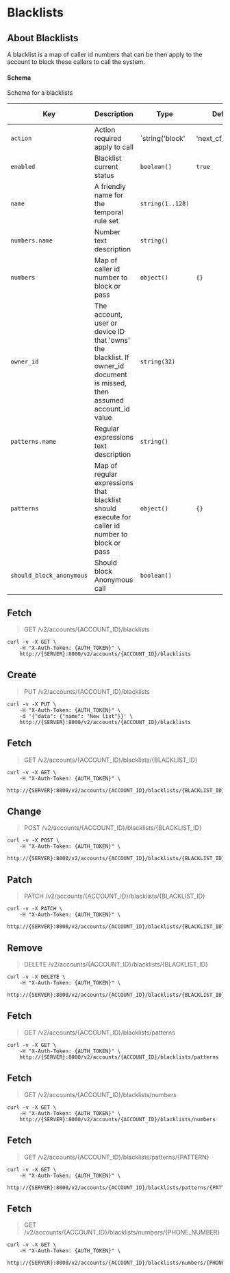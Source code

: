 # Blacklists

## About Blacklists

A blacklist is a map of caller id numbers that can be then apply to the account to block these callers to call the system.

#### Schema

Schema for a blacklists



Key | Description | Type | Default | Required | Support Level
--- | ----------- | ---- | ------- | -------- | -------------
`action` | Action required apply to call | `string('block' | 'next_cf_element' | 'pass' | 'screen')` | `block` | `false` | `supported`
`enabled` | Blacklist current status | `boolean()` | `true` | `false` | `supported`
`name` | A friendly name for the temporal rule set | `string(1..128)` |   | `true` | `supported`
`numbers.name` | Number text description | `string()` |   | `false` | `supported`
`numbers` | Map of caller id number to block or pass | `object()` | `{}` | `false` | `supported`
`owner_id` | The account, user or device ID that 'owns' the blacklist. If owner_id document is missed, then assumed account_id value | `string(32)` |   | `false` | `supported`
`patterns.name` | Regular expressions text description | `string()` |   | `false` | `supported`
`patterns` | Map of regular expressions that blacklist should execute for caller id number to block or pass | `object()` | `{}` | `false` | `supported`
`should_block_anonymous` | Should block Anonymous call | `boolean()` |   | `false` | `supported`



## Fetch

> GET /v2/accounts/{ACCOUNT_ID}/blacklists

```shell
curl -v -X GET \
    -H "X-Auth-Token: {AUTH_TOKEN}" \
    http://{SERVER}:8000/v2/accounts/{ACCOUNT_ID}/blacklists
```

## Create

> PUT /v2/accounts/{ACCOUNT_ID}/blacklists

```shell
curl -v -X PUT \
    -H "X-Auth-Token: {AUTH_TOKEN}" \
    -d '{"data": {"name": "New list"}}' \
    http://{SERVER}:8000/v2/accounts/{ACCOUNT_ID}/blacklists
```

## Fetch

> GET /v2/accounts/{ACCOUNT_ID}/blacklists/{BLACKLIST_ID}

```shell
curl -v -X GET \
    -H "X-Auth-Token: {AUTH_TOKEN}" \
    http://{SERVER}:8000/v2/accounts/{ACCOUNT_ID}/blacklists/{BLACKLIST_ID}
```

## Change

> POST /v2/accounts/{ACCOUNT_ID}/blacklists/{BLACKLIST_ID}

```shell
curl -v -X POST \
    -H "X-Auth-Token: {AUTH_TOKEN}" \
    http://{SERVER}:8000/v2/accounts/{ACCOUNT_ID}/blacklists/{BLACKLIST_ID}
```

## Patch

> PATCH /v2/accounts/{ACCOUNT_ID}/blacklists/{BLACKLIST_ID}

```shell
curl -v -X PATCH \
    -H "X-Auth-Token: {AUTH_TOKEN}" \
    http://{SERVER}:8000/v2/accounts/{ACCOUNT_ID}/blacklists/{BLACKLIST_ID}
```

## Remove

> DELETE /v2/accounts/{ACCOUNT_ID}/blacklists/{BLACKLIST_ID}

```shell
curl -v -X DELETE \
    -H "X-Auth-Token: {AUTH_TOKEN}" \
    http://{SERVER}:8000/v2/accounts/{ACCOUNT_ID}/blacklists/{BLACKLIST_ID}
```

## Fetch

> GET /v2/accounts/{ACCOUNT_ID}/blacklists/patterns

```shell
curl -v -X GET \
    -H "X-Auth-Token: {AUTH_TOKEN}" \
    http://{SERVER}:8000/v2/accounts/{ACCOUNT_ID}/blacklists/patterns
```

## Fetch

> GET /v2/accounts/{ACCOUNT_ID}/blacklists/numbers

```shell
curl -v -X GET \
    -H "X-Auth-Token: {AUTH_TOKEN}" \
    http://{SERVER}:8000/v2/accounts/{ACCOUNT_ID}/blacklists/numbers
```

## Fetch

> GET /v2/accounts/{ACCOUNT_ID}/blacklists/patterns/{PATTERN}

```shell
curl -v -X GET \
    -H "X-Auth-Token: {AUTH_TOKEN}" \
    http://{SERVER}:8000/v2/accounts/{ACCOUNT_ID}/blacklists/patterns/{PATTERN}
```

## Fetch

> GET /v2/accounts/{ACCOUNT_ID}/blacklists/numbers/{PHONE_NUMBER}

```shell
curl -v -X GET \
    -H "X-Auth-Token: {AUTH_TOKEN}" \
    http://{SERVER}:8000/v2/accounts/{ACCOUNT_ID}/blacklists/numbers/{PHONE_NUMBER}
```
